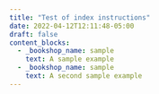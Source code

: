 ```yaml
---
title: "Test of index instructions"
date: 2022-04-12T12:11:48-05:00
draft: false
content_blocks:
  - _bookshop_name: sample
    text: A sample example
  - _bookshop_name: sample
    text: A second sample example
---
```


